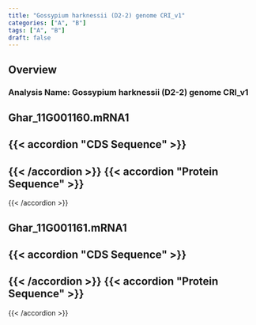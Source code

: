 ```yaml
---
title: "Gossypium harknessii (D2-2) genome CRI_v1"
categories: ["A", "B"]
tags: ["A", "B"]
draft: false
---
```

## Overview
### Analysis Name: Gossypium harknessii (D2-2) genome CRI_v1
## Ghar_11G001160.mRNA1
{{< accordion "CDS Sequence" >}}
- 
{{< /accordion >}}
{{< accordion "Protein Sequence" >}}
- 
{{< /accordion >}}
##  Ghar_11G001161.mRNA1
{{< accordion "CDS Sequence" >}}
- 
{{< /accordion >}}
{{< accordion "Protein Sequence" >}}
- 
{{< /accordion >}}
